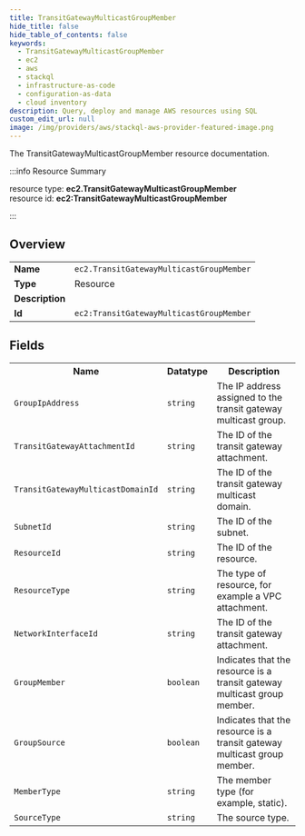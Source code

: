 ```yaml
---
title: TransitGatewayMulticastGroupMember
hide_title: false
hide_table_of_contents: false
keywords:
  - TransitGatewayMulticastGroupMember
  - ec2
  - aws
  - stackql
  - infrastructure-as-code
  - configuration-as-data
  - cloud inventory
description: Query, deploy and manage AWS resources using SQL
custom_edit_url: null
image: /img/providers/aws/stackql-aws-provider-featured-image.png
---
```

The TransitGatewayMulticastGroupMember resource documentation.

:::info Resource Summary

<div class="row">
<div class="providerDocColumn">
<span>resource type:&nbsp;<b>ec2.TransitGatewayMulticastGroupMember</b></span><br />
<span>resource id:&nbsp;<b>ec2:TransitGatewayMulticastGroupMember</b></span><br />
</div>
</div>

:::

## Overview
<table><tbody>
<tr><td><b>Name</b></td><td><code>ec2.TransitGatewayMulticastGroupMember</code></td></tr>
<tr><td><b>Type</b></td><td>Resource</td></tr>
<tr><td><b>Description</b></td><td></td></tr>
<tr><td><b>Id</b></td><td><code>ec2:TransitGatewayMulticastGroupMember</code></td></tr>
</tbody></table>

## Fields
<table><tbody>
<tr><th>Name</th><th>Datatype</th><th>Description</th></tr>
<tr><td><code>GroupIpAddress</code></td><td><code>string</code></td><td>The IP address assigned to the transit gateway multicast group.</td></tr><tr><td><code>TransitGatewayAttachmentId</code></td><td><code>string</code></td><td>The ID of the transit gateway attachment.</td></tr><tr><td><code>TransitGatewayMulticastDomainId</code></td><td><code>string</code></td><td>The ID of the transit gateway multicast domain.</td></tr><tr><td><code>SubnetId</code></td><td><code>string</code></td><td>The ID of the subnet.</td></tr><tr><td><code>ResourceId</code></td><td><code>string</code></td><td>The ID of the resource.</td></tr><tr><td><code>ResourceType</code></td><td><code>string</code></td><td>The type of resource, for example a VPC attachment.</td></tr><tr><td><code>NetworkInterfaceId</code></td><td><code>string</code></td><td>The ID of the transit gateway attachment.</td></tr><tr><td><code>GroupMember</code></td><td><code>boolean</code></td><td>Indicates that the resource is a transit gateway multicast group member.</td></tr><tr><td><code>GroupSource</code></td><td><code>boolean</code></td><td>Indicates that the resource is a transit gateway multicast group member.</td></tr><tr><td><code>MemberType</code></td><td><code>string</code></td><td>The member type (for example, static).</td></tr><tr><td><code>SourceType</code></td><td><code>string</code></td><td>The source type.</td></tr>
</tbody></table>